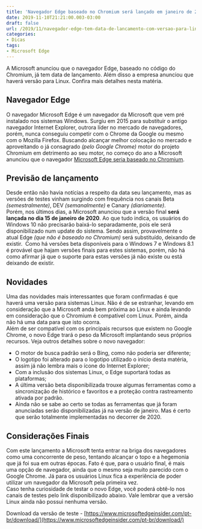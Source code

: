 ```yaml
---
title: 'Navegador Edge baseado no Chromium será lançado em janeiro de 2020 e terá versão para Linux'
date: 2019-11-10T21:21:00.003-03:00
draft: false
url: /2019/11/navegador-edge-tem-data-de-lancamento-com-versao-para-linux.html
categories:
- Dicas
tags: 
- Microsoft Edge
---
```


A Microsoft anunciou que o navegador Edge, baseado no código do Chromium, já tem data de lançamento. Além disso a empresa anunciou que haverá versão para Linux. Confira mais detalhes nesta matéria.

<!--more-->

## Navegador Edge

O navegador Microsoft Edge é um navegador da Microsoft que vem pré instalado nos sistemas Windows. Surgiu em 2015 para substituir o antigo navegador Internet Explorer, outrora líder no mercado de navegadores, porém, nunca conseguiu competir com o Chrome da Google ou mesmo com o Mozilla Firefox. Buscando alcançar melhor colocação no mercado e aproveitando o já consagrado _(pelo Google Chrome)_ motor do projeto Chromium em detrimento ao seu motor, no começo do ano a Microsoft anunciou que o navegador [Microsoft Edge seria baseado no Chromium](https://info.wsouza.com.br/2019/03/microsoft-edge-agora-e-baseado-no-chromium.html).

## Previsão de lançamento

Desde então não havia notícias a respeito da data seu lançamento, mas as versões de testes vinham surgindo com frequência nos canais Beta _(semestralmente)_, DEV _(semanalmente)_ e Canary _(diariamente)_.  
Porém, nos últimos dias, a Microsoft anunciou que a versão final **será lançada no dia 15 de janeiro de 2020**. Ao que tudo indica, os usuários do Windows 10 não precisarão baixá-lo separadamente, pois ele será disponibilizado num update do sistema. Sendo assim, provavelmente o atual Edge _(que não é baseado no Chromium)_ será substituído, deixando de existir.  Como há versões beta disponíveis para o Windows 7 e Windows 8.1 é provável que hajam versões finais para estes sistemas, porém, não há como afirmar já que o suporte para estas versões já não existe ou está deixando de existir.  
  
## Novidades

Uma das novidades mais interessantes que foram confirmadas é que haverá uma versão para sistemas Linux. Não é de se estranhar, levando em consideração que a Microsoft anda bem próxima ao Linux e ainda levando em consideração que o Chromium é compatível com Linux. Porém, ainda não há uma data para que isto ocorra.  
Além de ser compatível com os principais recursos que existem no Google Chrome, o novo Edge trará o peso da Microsoft implantando seus próprios recursos. Veja outros detalhes sobre o novo navegador:  

*   O motor de busca padrão será o Bing, como não poderia ser diferente;
*   O logotipo foi alterado para o logotipo utilizado o início desta matéria, assim já não lembra mais o ícone do Internet Explorer;
*   Com a inclusão dos sistemas Linux, o Edge suportará todas as plataformas;
*   A última versão beta disponibilizada trouxe algumas ferramentas como a sincronização de histórico e favoritos e a proteção contra rastreamento ativada por padrão.
*   Ainda não se sabe ao certo se todas as ferramentas que já foram anunciadas serão disponibilizadas já na versão de janeiro. Mas é certo que serão totalmente implementadas no decorrer de 2020.

## Considerações Finais

Com este lançamento a Microsoft tenta entrar na briga dos navegadores como uma concorrente de peso, tentando alcançar o topo e a hegemonia que já foi sua em outras épocas. Fato é que, para o usuário final, é mais uma opção de navegador, ainda que o mesmo seja muito parecido com o Google Chrome. Já para os usuários Linux fica a experiência de poder utilizar um navegador da Microsoft pela primeira vez.  
Caso tenha curiosidade de testar o novo Edge, você poderá obtê-lo nos canais de testes pelo link disponibilizado abaixo. Vale lembrar que a versão Linux ainda não possui nenhuma versão.  
  
Download da versão de teste - [https://www.microsoftedgeinsider.com/pt-br/download/](https://www.microsoftedgeinsider.com/pt-br/download/)
